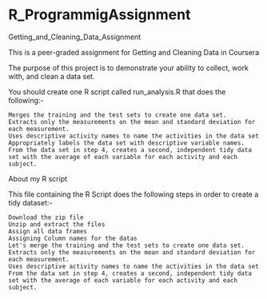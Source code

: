 # R_ProgrammigAssignment
Getting_and_Cleaning_Data_Assignment

This is a peer-graded assignment for Getting and Cleaning Data in Coursera

The purpose of this project is to demonstrate your ability to collect, work with, and clean a data set.

You should create one R script called run_analysis.R that does the following:-

    Merges the training and the test sets to create one data set.
    Extracts only the measurements on the mean and standard deviation for each measurement.
    Uses descriptive activity names to name the activities in the data set
    Appropriately labels the data set with descriptive variable names.
    From the data set in step 4, creates a second, independent tidy data set with the average of each variable for each activity and each subject.

About my R script

This file containing the R Script does the following steps in order to create a tidy dataset:-

    Download the zip file
    Unzip and extract the files
    Assign all data frames
    Assigning Column names for the datas
    Let's merge the training and the test sets to create one data set.
    Extracts only the measurements on the mean and standard deviation for each measurement.
    Uses descriptive activity names to name the activities in the data set
    From the data set in step 4, creates a second, independent tidy data set with the average of each variable for each activity and each subject.

